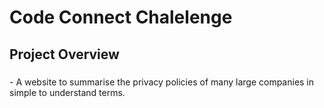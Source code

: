 <h1 align="left">Code Connect Chalelenge</h1>

###

<h2 align="left">Project Overview</h2>

###

<p align="left">- A website to summarise the privacy policies of many large companies in simple to understand terms.</p>
